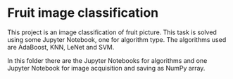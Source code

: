 # Fruit image classification
This project is an image classification of fruit picture. This task is solved using some Jupyter Notebook, one for algorithm type. The algorithms used are AdaBoost, KNN, LeNet and SVM.

In this folder there are the Jupyter Notebooks for algorithms and one Jupyter Notebook for image acquisition and saving as NumPy array.
